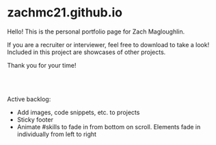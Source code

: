 # zachmc21.github.io

Hello! This is the personal portfolio page for Zach Magloughlin.

If you are a recruiter or interviewer, feel free to download to take a look! Included in this project are showcases of other projects.

Thank you for your time!

<br/>
<br/>

Active backlog:
- Add images, code snippets, etc. to projects
- Sticky footer
- Animate #skills to fade in from bottom on scroll. Elements fade in individually from left to right